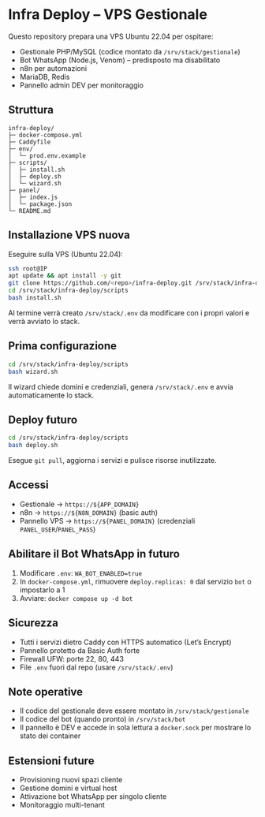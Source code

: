 # Infra Deploy – VPS Gestionale

Questo repository prepara una VPS Ubuntu 22.04 per ospitare:
- Gestionale PHP/MySQL (codice montato da `/srv/stack/gestionale`)
- Bot WhatsApp (Node.js, Venom) – predisposto ma disabilitato
- n8n per automazioni
- MariaDB, Redis
- Pannello admin DEV per monitoraggio

## Struttura
```
infra-deploy/
├─ docker-compose.yml
├─ Caddyfile
├─ env/
│  └─ prod.env.example
├─ scripts/
│  ├─ install.sh
│  ├─ deploy.sh
│  └─ wizard.sh
├─ panel/
│  ├─ index.js
│  └─ package.json
└─ README.md
```

## Installazione VPS nuova
Eseguire sulla VPS (Ubuntu 22.04):

```bash
ssh root@IP
apt update && apt install -y git
git clone https://github.com/<repo>/infra-deploy.git /srv/stack/infra-deploy
cd /srv/stack/infra-deploy/scripts
bash install.sh
```

Al termine verrà creato `/srv/stack/.env` da modificare con i propri valori e verrà avviato lo stack.

## Prima configurazione

```bash
cd /srv/stack/infra-deploy/scripts
bash wizard.sh
```

Il wizard chiede domini e credenziali, genera `/srv/stack/.env` e avvia automaticamente lo stack.

## Deploy futuro

```bash
cd /srv/stack/infra-deploy/scripts
bash deploy.sh
```

Esegue `git pull`, aggiorna i servizi e pulisce risorse inutilizzate.

## Accessi
- Gestionale → `https://${APP_DOMAIN}`
- n8n → `https://${N8N_DOMAIN}` (basic auth)
- Pannello VPS → `https://${PANEL_DOMAIN}` (credenziali `PANEL_USER`/`PANEL_PASS`)

## Abilitare il Bot WhatsApp in futuro
1. Modificare `.env`: `WA_BOT_ENABLED=true`
2. In `docker-compose.yml`, rimuovere `deploy.replicas: 0` dal servizio `bot` o impostarlo a 1
3. Avviare: `docker compose up -d bot`

## Sicurezza
- Tutti i servizi dietro Caddy con HTTPS automatico (Let’s Encrypt)
- Pannello protetto da Basic Auth forte
- Firewall UFW: porte 22, 80, 443
- File `.env` fuori dal repo (usare `/srv/stack/.env`)

## Note operative
- Il codice del gestionale deve essere montato in `/srv/stack/gestionale`
- Il codice del bot (quando pronto) in `/srv/stack/bot`
- Il pannello è DEV e accede in sola lettura a `docker.sock` per mostrare lo stato dei container

## Estensioni future
- Provisioning nuovi spazi cliente
- Gestione domini e virtual host
- Attivazione bot WhatsApp per singolo cliente
- Monitoraggio multi-tenant
